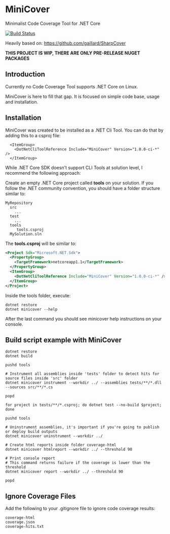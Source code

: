 # MiniCover
Minimalist Code Coverage Tool for .NET Core

[![Build Status](https://travis-ci.org/lucaslorentz/minicover.svg?branch=master)](https://travis-ci.org/lucaslorentz/minicover)

Heavily based on: https://github.com/gaillard/SharpCover

**THIS PROJECT IS WIP, THERE ARE ONLY PRE-RELEASE NUGET PACKAGES**

## Introduction
Currently no Code Coverage Tool supports .NET Core on Linux.

MiniCover is here to fill that gap. It is focused on simple code base, usage and installation.

## Installation
MiniCover was created to be installed as a .NET Cli Tool. You can do that by adding this to a csproj file:
```
  <ItemGroup>
    <DotNetCliToolReference Include="MiniCover" Version="1.0.0-ci-*" />
  </ItemGroup>
```

While .NET Core SDK doesn't support CLI Tools at solution level, I recommend the following approach:

Create an empty .NET Core project called **tools** on your solution. If you follow the .NET community convention,
you should have a folder structure similar to:
```
MyRepository
  src
    ...
  test
    ...
  tools
     tools.csproj
  MySolution.sln
```

The **tools.csproj** will be similar to:
```xml
<Project Sdk="Microsoft.NET.Sdk">
  <PropertyGroup>
    <TargetFramework>netcoreapp1.1</TargetFramework>
  </PropertyGroup>
  <ItemGroup>
    <DotNetCliToolReference Include="MiniCover" Version="1.0.0-ci-*" />
  </ItemGroup>
</Project>
```

Inside the tools folder, execute:
```shell
dotnet restore
dotnet minicover --help
```

After the last command you should see minicover help instructions on your console.

## Build script example with MiniCover
```shell
dotnet restore
dotnet build

pushd tools

# Instrument all assemblies inside 'tests' folder to detect hits for source files inside 'src' folder
dotnet minicover instrument --workdir ../ --assemblies tests/**/*.dll --sources src/**/*.cs 

popd

for project in tests/**/*.csproj; do dotnet test --no-build $project; done

pushd tools

# Uninstrument assemblies, it's important if you're going to publish or deploy build outputs
dotnet minicover uninstrument --workdir ../

# Create html reports inside folder coverage-html
dotnet minicover htmlreport --workdir ../ --threshold 90

# Print console report
# This command returns failure if the coverage is lower than the threshold
dotnet minicover report --workdir ../ --threshold 90

popd
```

## Ignore Coverage Files
Add the following to your .gitignore file to ignore code coverage results:
```
coverage-html
coverage.json
coverage-hits.txt
```
